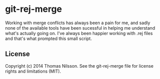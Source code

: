 git-rej-merge
=============

Working with merge conflicts has always been a pain for me, and sadly none of the available tools
have been sucessful in helping me understand what's actually going on. I've always been happier
working with .rej files and that's what prompted this small script.

License
-------

Copyright (c) 2014 Thomas Nilsson. See the git-rej-merge file for license rights and limitations (MIT).
